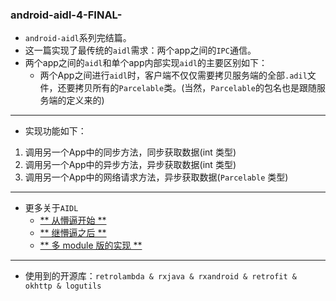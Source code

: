 ### android-aidl-4-FINAL-
* `android-aidl`系列完结篇。
* 这一篇实现了最传统的`aidl`需求：两个app之间的`IPC`通信。
* 两个app之间的`aidl`和单个app内部实现`aidl`的主要区别如下：
  * 两个App之间进行`aidl`时，客户端不仅仅需要拷贝服务端的全部`.adil`文件，还要拷贝所有的`Parcelable`类。(当然，`Parcelable`的包名也是跟随服务端的定义来的)

----

* 实现功能如下：
1. 调用另一个App中的同步方法，同步获取数据(int 类型)
2. 调用另一个App中的异步方法，异步获取数据(int 类型)
3. 调用另一个App中的网络请求方法，异步获取数据(`Parcelable` 类型)

----

* 更多关于`AIDL`
  * [** 从懵逼开始 **](https://github.com/duckAndroid/-android-aidl-/wiki/android-aidl-从懵逼开始)
  * [** 继懵逼之后 **](https://github.com/duckAndroid/-android-aidl-/wiki/android-aidl-继懵逼之后)
  * [** 多 module 版的实现 **](https://github.com/duckAndroid/android-aidl-2/wiki/android-aidl-多%60module%60版的实现)

---

* 使用到的开源库：`retrolambda & rxjava & rxandroid & retrofit & okhttp & logutils`
  
